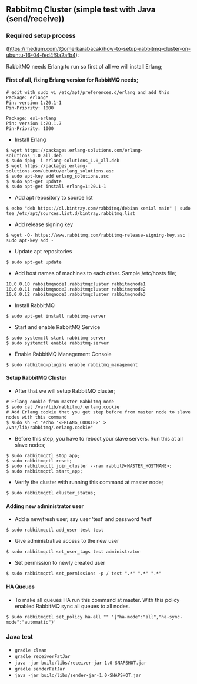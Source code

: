 ## Rabbitmq Cluster (simple test with Java (send/receive))

### Required setup process 
(https://medium.com/@omerkarabacak/how-to-setup-rabbitmq-cluster-on-ubuntu-16-04-fed4f9a2afb4):

RabbitMQ needs Erlang to run so first of all we will install Erlang;

#### First of all, fixing Erlang version for RabbitMQ needs;

```
# edit with sudo vi /etc/apt/preferences.d/erlang and add this
Package: erlang*
Pin: version 1:20.1-1
Pin-Priority: 1000

Package: esl-erlang
Pin: version 1:20.1.7
Pin-Priority: 1000
```

* Install Erlang

```
$ wget https://packages.erlang-solutions.com/erlang-solutions_1.0_all.deb
$ sudo dpkg -i erlang-solutions_1.0_all.deb
$ wget https://packages.erlang-solutions.com/ubuntu/erlang_solutions.asc
$ sudo apt-key add erlang_solutions.asc
$ sudo apt-get update
$ sudo apt-get install erlang=1:20.1-1
```

* Add apt repository to source list

`$ echo "deb https://dl.bintray.com/rabbitmq/debian xenial main" | sudo tee /etc/apt/sources.list.d/bintray.rabbitmq.list`

* Add release signing key

`$ wget -O- https://www.rabbitmq.com/rabbitmq-release-signing-key.asc | sudo apt-key add -`

* Update apt repositories

`$ sudo apt-get update`

* Add host names of machines to each other. Sample /etc/hosts file;

```
10.0.0.10 rabbitmqnode1.rabbitmqcluster rabbitmqnode1
10.0.0.11 rabbitmqnode2.rabbitmqcluster rabbitmqnode2
10.0.0.12 rabbitmqnode3.rabbitmqcluster rabbitmqnode3
```

* Install RabbitMQ

`$ sudo apt-get install rabbitmq-server`

* Start and enable RabbitMQ Service

```
$ sudo systemctl start rabbitmq-server
$ sudo systemctl enable rabbitmq-server
```

* Enable RabbitMQ Management Console

`$ sudo rabbitmq-plugins enable rabbitmq_management`

#### Setup RabbitMQ Cluster

* After that we will setup RabbitMQ cluster;

```
# Erlang cookie from master Rabbitmq node
$ sudo cat /var/lib/rabbitmq/.erlang.cookie
# Add Erlang cookie that you get step before from master node to slave nodes with this command
$ sudo sh -c "echo '<ERLANG_COOKIE>' > /var/lib/rabbitmq/.erlang.cookie"
```

* Before this step, you have to reboot your slave servers. Run this at all slave nodes;

```
$ sudo rabbitmqctl stop_app;
$ sudo rabbitmqctl reset;
$ sudo rabbitmqctl join_cluster --ram rabbit@<MASTER_HOSTNAME>;
$ sudo rabbitmqctl start_app;
```

* Verify the cluster with running this command at master node;

`$ sudo rabbitmqctl cluster_status;`

#### Adding new administrator user

* Add a new/fresh user, say user ‘test’ and password ‘test’

`$ sudo rabbitmqctl add_user test test`

* Give administrative access to the new user

`$ sudo rabbitmqctl set_user_tags test administrator`

* Set permission to newly created user

`$ sudo rabbitmqctl set_permissions -p / test ".*" ".*" ".*"`

#### HA Queues

* To make all queues HA run this command at master. With this policy enabled RabbitMQ sync all queues to all nodes.

`$ sudo rabbitmqctl set_policy ha-all "" '{"ha-mode":"all","ha-sync-mode":"automatic"}'`

### Java test

 * `gradle clean`
 * `gradle receiverFatJar`
 * `java -jar build/libs/receiver-jar-1.0-SNAPSHOT.jar`
 * `gradle senderFatJar`
 * `java -jar build/libs/sender-jar-1.0-SNAPSHOT.jar`